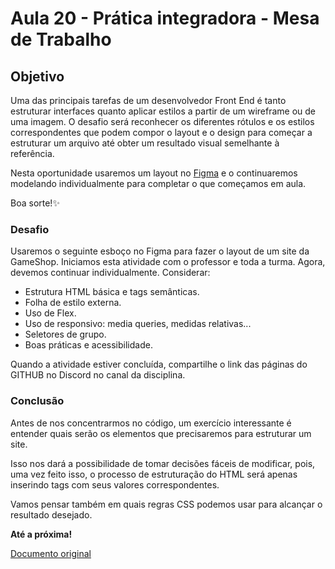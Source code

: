 # Aula 20 - Prática integradora - Mesa de Trabalho

## Objetivo

Uma das principais tarefas de um desenvolvedor Front End é tanto estruturar interfaces quanto aplicar estilos a partir de um wireframe ou de uma imagem. O desafio será reconhecer os diferentes rótulos e os estilos correspondentes que podem compor o layout e o design para começar a estruturar um arquivo até obter um resultado visual semelhante à referência.

Nesta oportunidade usaremos um layout no [Figma](https://www.figma.com/file/jWj6ekQOXZoNz2ajxzC9n4/Aula-integradora---Game-Shop?node-id=0%3A1) e o continuaremos modelando individualmente para completar o que começamos em aula.

Boa sorte!✨

### Desafio

Usaremos o seguinte esboço no Figma para fazer o layout de um site da GameShop. Iniciamos esta atividade com o professor e toda a turma. Agora, devemos continuar individualmente. Considerar:

-   Estrutura HTML básica e tags semânticas.
-   Folha de estilo externa.
-   Uso de Flex.
-   Uso de responsivo: media queries, medidas relativas...
-   Seletores de grupo.
-   Boas práticas e acessibilidade.

Quando a atividade estiver concluída, compartilhe o link das páginas do GITHUB no Discord no canal da disciplina.

### Conclusão

Antes de nos concentrarmos no código, um exercício interessante é entender quais serão os elementos que precisaremos para estruturar um site.

Isso nos dará a possibilidade de tomar decisões fáceis de modificar, pois, uma vez feito isso, o processo de estruturação do HTML será apenas inserindo tags com seus valores correspondentes.

Vamos pensar também em quais regras CSS podemos usar para alcançar o resultado desejado.

**Até a próxima!**

[Documento original](https://docs.google.com/document/d/1QUnvVneR9DSMuMH_E5pqTGeL_lYcJfTMj3J6y__DU3w/ 'Documento original')
